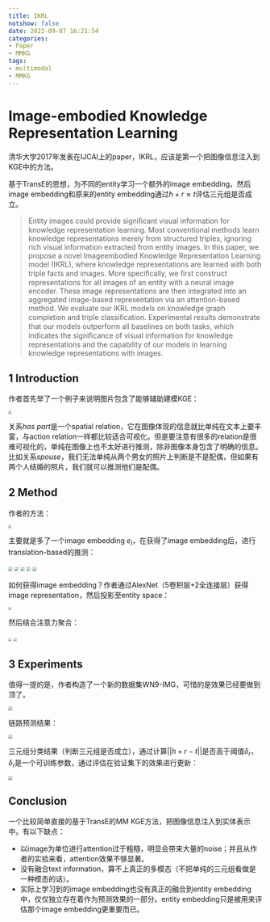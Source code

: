 ```yaml
---
title: IKRL
notshow: false
date: 2022-09-07 16:21:54
categories:
- Paper
- MMKG
tags:
- multimodal
- MMKG
---
```


# Image-embodied Knowledge Representation Learning

清华大学2017年发表在IJCAI上的paper，IKRL，应该是第一个把图像信息注入到KGE中的方法。

基于TransE的思想，为不同的entity学习一个额外的image embedding，然后image embedding和原来的entity embedding通过$h+r\approx t$评估三元组是否成立。

> Entity images could provide signiﬁcant visual information for knowledge representation learning. Most conventional methods learn knowledge representations merely from structured triples, ignoring rich visual information extracted from entity images. In this paper, we propose a novel Imageembodied Knowledge Representation Learning model (IKRL), where knowledge representations are learned with both triple facts and images. More speciﬁcally, we ﬁrst construct representations for all images of an entity with a neural image encoder. These image representations are then integrated into an aggregated image-based representation via an attention-based method. We evaluate our IKRL models on knowledge graph completion and triple classiﬁcation. Experimental results demonstrate that our models outperform all baselines on both tasks, which indicates the signiﬁcance of visual information for knowledge representations and the capability of our models in learning knowledge representations with images.

<!--more-->

## 1 Introduction

作者首先举了一个例子来说明图片包含了能够辅助建模KGE：

<img src="https://lxy-blog-pics.oss-cn-beijing.aliyuncs.com/asssets/image-20220907162730326.png"   style="zoom:40%;" />

关系$has\ part$是一个spatial relation，它在图像体现的信息就比单纯在文本上要丰富，与action relation一样都比较适合可视化。但是要注意有很多的relation是很难可视化的，单纯在图像上也不太好进行推测，除非图像本身包含了明确的信息。比如关系$spouse$，我们无法单纯从两个男女的照片上判断是不是配偶，但如果有两个人结婚的照片，我们就可以推测他们是配偶。

## 2 Method

作者的方法：

<img src="https://lxy-blog-pics.oss-cn-beijing.aliyuncs.com/asssets/image-20220907163134837.png"   style="zoom:40%;" />

主要就是多了一个image embedding $e_I$，在获得了image embedding后，进行translation-based的推测：

<img src="https://lxy-blog-pics.oss-cn-beijing.aliyuncs.com/asssets/image-20220907163251722.png"   style="zoom:50%;" />

<img src="https://lxy-blog-pics.oss-cn-beijing.aliyuncs.com/asssets/image-20220907163304108.png"   style="zoom:50%;" />

<img src="https://lxy-blog-pics.oss-cn-beijing.aliyuncs.com/asssets/image-20220907163411546.png"   style="zoom:50%;" />

<img src="https://lxy-blog-pics.oss-cn-beijing.aliyuncs.com/asssets/image-20220907163314931.png"   style="zoom:50%;" />

<img src="https://lxy-blog-pics.oss-cn-beijing.aliyuncs.com/asssets/image-20220907163326499.png"  style="zoom:50%;" />

如何获得image embedding？作者通过AlexNet（5卷积层+2全连接层）获得image representation，然后投影至entity space：

<img src="https://lxy-blog-pics.oss-cn-beijing.aliyuncs.com/asssets/image-20220907163549753.png"   style="zoom:40%;" />

然后结合注意力聚合：

<img src="https://lxy-blog-pics.oss-cn-beijing.aliyuncs.com/asssets/image-20220907163736360.png"  style="zoom:40%;" />

<img src="https://lxy-blog-pics.oss-cn-beijing.aliyuncs.com/asssets/image-20220907163750179.png"   style="zoom:40%;" />

## 3 Experiments

值得一提的是，作者构造了一个新的数据集WN9-IMG，可惜的是效果已经要做到顶了。

<img src="https://lxy-blog-pics.oss-cn-beijing.aliyuncs.com/asssets/image-20220907164242990.png"   style="zoom:50%;" />

链路预测结果：

<img src="https://lxy-blog-pics.oss-cn-beijing.aliyuncs.com/asssets/image-20220907164347235.png"   style="zoom:50%;" />

三元组分类结果（判断三元组是否成立），通过计算$||h+r-t||$是否高于阈值$\delta_r$，$\delta_r$是一个可训练参数，通过评估在验证集下的效果进行更新：

<img src="https://lxy-blog-pics.oss-cn-beijing.aliyuncs.com/asssets/image-20220907164431131.png"   style="zoom:50%;" />

## Conclusion

一个比较简单直接的基于TransE的MM KGE方法，把图像信息注入到实体表示中。有以下缺点：

- 以image为单位进行attention过于粗糙，明显会带来大量的noise；并且从作者的实验来看，attention效果不够显著。
- 没有融合text information，算不上真正的多模态（不把单纯的三元组看做是一种模态的话）。
- 实际上学习到的image embedding也没有真正的融合到entity embedding中，仅仅独立存在着作为预测效果的一部分。entity embedding只是被用来评估那个image embedding更重要而已。
